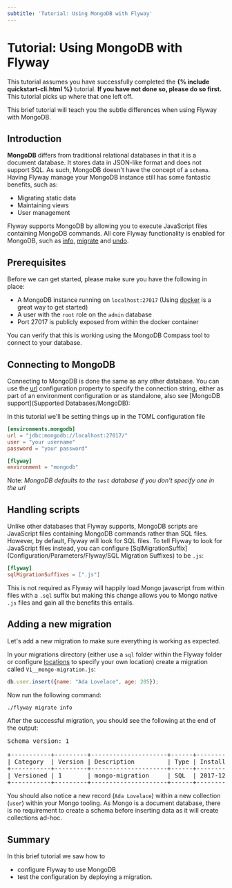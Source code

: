 ```yaml
---
subtitle: 'Tutorial: Using MongoDB with Flyway'
---
```

# Tutorial: Using MongoDB with Flyway

This tutorial assumes you have successfully completed the **{% include quickstart-cli.html %}**
tutorial. **If you have not done so, please do so first.** This tutorial picks up where that one left off.

This brief tutorial will teach you the subtle differences when using Flyway with MongoDB.

## Introduction

**MongoDB** differs from traditional relational databases in that it is a document database. It stores data in JSON-like 
format and does not support SQL. As such, MongoDB doesn't have the concept of a `schema`. Having Flyway manage your MongoDB
instance still has some fantastic benefits, such as:

- Migrating static data
- Maintaining views
- User management

Flyway supports MongoDB by allowing you to execute JavaScript files containing MongoDB commands.
All core Flyway functionality is enabled for MongoDB, such as [info](Commands/Info), [migrate](Commands/Migrate) and [undo](Commands/Undo).

## Prerequisites

Before we can get started, please make sure you have the following in place:

- A MongoDB instance running on `localhost:27017` (Using [docker](https://hub.docker.com/_/mongo/) is a great way to get started)
- A user with the `root` role on the `admin` database
- Port 27017 is publicly exposed from within the docker container 

You can verify that this is working using the MongoDB Compass tool to connect to your database.

## Connecting to MongoDB

Connecting to MongoDB is done the same as any other database. 
You can use the [url](Configuration/Parameters/Environments/URL) configuration property to specify the connection string,
either as part of an environment configuration or as standalone, also see [MongoDB support](Supported Databases/MongoDB):

In this tutorial we'll be setting things up in the TOML configuration file 
```toml
[environments.mongodb]
url = "jdbc:mongodb://localhost:27017/"
user = "your username"
password = "your password"

[flyway]
environment = "mongodb"
```
Note: _MongoDB defaults to the `test` database if you don't specify one in the url_
## Handling scripts

Unlike other databases that Flyway supports, MongoDB scripts are JavaScript files containing MongoDB commands rather than
SQL files. However, by default, Flyway will look for SQL files. 
To tell Flyway to look for JavaScript files instead, you can configure [SqlMigrationSuffix](Configuration/Parameters/Flyway/SQL Migration Suffixes) to be `.js`:

```toml
[flyway]
sqlMigrationSuffixes = [".js"]
```

This is not required as Flyway will happily load Mongo javascript from within files with a `.sql` suffix but making this
change allows you to Mongo native `.js` files and gain all the benefits this entails.

## Adding a new migration

Let's add a new migration to make sure everything is working as expected.

In your migrations directory (either use a `sql` folder within the Flyway folder or configure [locations](Configuration/Parameters/Flyway/Locations/) 
to specify your own location) create a migration called `V1__mongo-migration.js`:

```javascript
db.user.insert({name: "Ada Lovelace", age: 205});
```

Now run the following command:

```bash
./flyway migrate info
```

After the successful migration, you should see the following at the end of the output:

<pre class="console">
Schema version: 1

+-----------+---------+---------------------+------+---------------------+---------+----------+
| Category  | Version | Description         | Type | Installed On        | State   | Undoable |
+-----------+---------+---------------------+------+---------------------+---------+----------+
| Versioned | 1       | mongo-migration     | SQL  | 2017-12-22 15:26:39 | Success | No       |
+-----------+---------+---------------------+------+---------------------+---------+----------+</pre>

You should also notice a new record (`Ada Lovelace`) within a new collection (`user`) within your Mongo tooling.
As Mongo is a document database, there is no requirement to create a schema before inserting data as it will 
create collections ad-hoc.

## Summary

In this brief tutorial we saw how to
- configure Flyway to use MongoDB
- test the configuration by deploying a migration.
